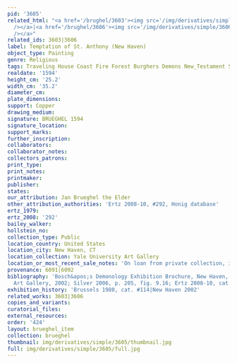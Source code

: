 ```yaml
---
pid: '3605'
related_html: "<a href='/brughel/3603'><img src='/img/derivatives/simple/3603/thumbnail.jpg'
  /></a>|<a href='/brughel/3606'><img src='/img/derivatives/simple/3606/thumbnail.jpg'
  /></a>"
related_ids: 3603|3606
label: Temptation of St. Anthony (New Haven)
object_type: Painting
genre: Religious
tags: Traveling House Coast Fire Forest Burghers Demons New_Testament Saint
realdate: '1594'
height_cm: '25.2'
width_cm: '35.2'
diameter_cm: 
plate_dimensions: 
support: Copper
drawing_medium: 
signature: BRUEGHEL 1594
signature_location: 
support_marks: 
further_inscription: 
collaborators: 
collaborator_notes: 
collectors_patrons: 
print_type: 
print_notes: 
printmaker: 
publisher: 
states: 
our_attribution: Jan Brueghel the Elder
other_attribution_authorities: 'Ertz 2008-10, #292, Honig database'
ertz_1979: 
ertz_2008: '292'
bailey_walker: 
hollstein_no: 
collection_type: Public
location_country: United States
location_city: New Haven, CT
location_collection: Yale University Art Gallery
location_or_most_recent_sale_notes: 'On loan from private collection, inv. #15.9'
provenance: 6091|6092
bibliography: 'Bosch&apos;s Demonology Exhibition Brochure, New Haven, Yale University
  Art Gallery, 2002; Silver 2006, p. 205, fig. 9.16; Ertz 2008-10, cat. #292'
exhibition_history: 'Brussels 1980, cat. #114|New Haven 2002'
related_works: 3603|3606
copies_and_variants: 
curatorial_files: 
external_resources: 
order: '424'
layout: brueghel_item
collection: brueghel
thumbnail: img/derivatives/simple/3605/thumbnail.jpg
full: img/derivatives/simple/3605/full.jpg
---
```

